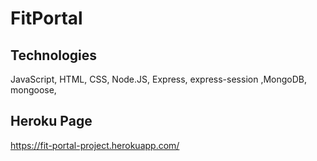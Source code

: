 # FitPortal

## Technologies

JavaScript, HTML, CSS, Node.JS, Express, express-session ,MongoDB, mongoose, 


## Heroku Page

https://fit-portal-project.herokuapp.com/
